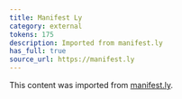 ```yaml
---
title: Manifest Ly
category: external
tokens: 175
description: Imported from manifest.ly
has_full: true
source_url: https://manifest.ly
---
```


This content was imported from [manifest.ly](https://manifest.ly).
